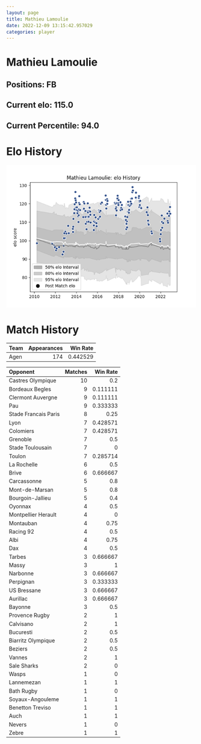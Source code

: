 ```yaml
---  
layout: page  
title: Mathieu Lamoulie  
date: 2022-12-09 13:15:42.957029  
categories: player  
---
```

# Mathieu Lamoulie

## Positions: FB

## Current elo: 115.0

## Current Percentile: 94.0

# Elo History


![elo history](history_MathieuLamoulie.png)
# Match History


| Team   |   Appearances |   Win Rate |
|:-------|--------------:|-----------:|
| Agen   |           174 |   0.442529 |

| Opponent             |   Matches |   Win Rate |
|:---------------------|----------:|-----------:|
| Castres Olympique    |        10 |   0.2      |
| Bordeaux Begles      |         9 |   0.111111 |
| Clermont Auvergne    |         9 |   0.111111 |
| Pau                  |         9 |   0.333333 |
| Stade Francais Paris |         8 |   0.25     |
| Lyon                 |         7 |   0.428571 |
| Colomiers            |         7 |   0.428571 |
| Grenoble             |         7 |   0.5      |
| Stade Toulousain     |         7 |   0        |
| Toulon               |         7 |   0.285714 |
| La Rochelle          |         6 |   0.5      |
| Brive                |         6 |   0.666667 |
| Carcassonne          |         5 |   0.8      |
| Mont-de-Marsan       |         5 |   0.8      |
| Bourgoin-Jallieu     |         5 |   0.4      |
| Oyonnax              |         4 |   0.5      |
| Montpellier Herault  |         4 |   0        |
| Montauban            |         4 |   0.75     |
| Racing 92            |         4 |   0.5      |
| Albi                 |         4 |   0.75     |
| Dax                  |         4 |   0.5      |
| Tarbes               |         3 |   0.666667 |
| Massy                |         3 |   1        |
| Narbonne             |         3 |   0.666667 |
| Perpignan            |         3 |   0.333333 |
| US Bressane          |         3 |   0.666667 |
| Aurillac             |         3 |   0.666667 |
| Bayonne              |         3 |   0.5      |
| Provence Rugby       |         2 |   1        |
| Calvisano            |         2 |   1        |
| Bucuresti            |         2 |   0.5      |
| Biarritz Olympique   |         2 |   0.5      |
| Beziers              |         2 |   0.5      |
| Vannes               |         2 |   1        |
| Sale Sharks          |         2 |   0        |
| Wasps                |         1 |   0        |
| Lannemezan           |         1 |   1        |
| Bath Rugby           |         1 |   0        |
| Soyaux-Angouleme     |         1 |   1        |
| Benetton Treviso     |         1 |   1        |
| Auch                 |         1 |   1        |
| Nevers               |         1 |   0        |
| Zebre                |         1 |   1        |
